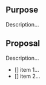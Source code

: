 <!--
First of all, thank you for submitting your PR 🙏
To help you to comply with the CI, you may run the following commands on your machine:
- to lint the code: `npm run lint`
- to install gitlint (to be run once): `npm run gitlint:install` to install gitlint
- to lint the commit messages using gitlint: `npm run gitlint`
-->

## Purpose

Description...


## Proposal

Description...

- [] item 1...
- [] item 2...

